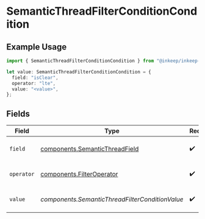 # SemanticThreadFilterConditionCondition

## Example Usage

```typescript
import { SemanticThreadFilterConditionCondition } from "@inkeep/inkeep-analytics/models/components";

let value: SemanticThreadFilterConditionCondition = {
  field: "isClear",
  operator: "lte",
  value: "<value>",
};
```

## Fields

| Field                                                                            | Type                                                                             | Required                                                                         | Description                                                                      |
| -------------------------------------------------------------------------------- | -------------------------------------------------------------------------------- | -------------------------------------------------------------------------------- | -------------------------------------------------------------------------------- |
| `field`                                                                          | [components.SemanticThreadField](../../models/components/semanticthreadfield.md) | :heavy_check_mark:                                                               | Available fields for SemanticThread                                              |
| `operator`                                                                       | [components.FilterOperator](../../models/components/filteroperator.md)           | :heavy_check_mark:                                                               | Available operators for filtering data                                           |
| `value`                                                                          | *components.SemanticThreadFilterConditionValue*                                  | :heavy_check_mark:                                                               | The value to compare the field against                                           |